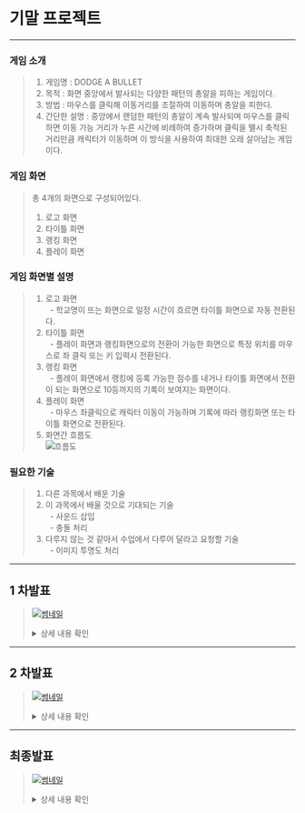# 기말 프로젝트
------------
### 게임 소개
> 1. 게임명 : DODGE A BULLET  
> 2. 목적 : 화면 중앙에서 발사되는 다양한 패턴의 총알을 피하는 게임이다.  
> 3. 방법 : 마우스를 클릭해 이동거리를 조절하여 이동하며 총알을 피한다.  
> 4. 간단한 설명 : 중앙에서 랜덤한 패턴의 총알이 계속 발사되며 마우스를 클릭하면 이동 가능 거리가 누른 시간에 비례하여 증가하며 클릭을 뗄시 축적된 거리만큼 캐릭터가 이동하며 이 방식을 사용하여 최대한 오래 살아남는 게임이다.  
### 게임 화면
> 총 4개의 화면으로 구성되어있다.  
> 1. 로고 화면  
> 2. 타이틀 화면  
> 3. 랭킹 화면  
> 4. 플레이 화면  
### 게임 화면별 설명
> 1. 로고 화면  
> &nbsp;  - 학교명이 뜨는 화면으로 일정 시간이 흐르면 타이틀 화면으로 자동 전환된다.  
> 2. 타이틀 화면  
> &nbsp;  - 플레이 화면과 랭킹화면으로의 전환이 가능한 화면으로 특정 위치를 마우스로 좌 클릭 또는 키 입력시 전환된다.  
> 3. 랭킹 화면  
> &nbsp;  - 플레이 화면에서 랭킹에 등록 가능한 점수를 내거나 타이틀 화면에서 전환이 되는 화면으로 10등까지의 기록이 보여지는 화면이다.  
> 4. 플레이 화면  
> &nbsp;  - 마우스 좌클릭으로 캐릭터 이동이 가능하며 기록에 따라 랭킹화면 또는 타이틀 화면으로 전환된다.  
> 5. 화면간 흐름도  
> ![흐름도](https://user-images.githubusercontent.com/63406107/94263799-93d74480-ff70-11ea-80f8-772320c472c1.PNG)  
### 필요한 기술
> 1. 다른 과목에서 배운 기술  
> 2. 이 과목에서 배울 것으로 기대되는 기술  
> &nbsp;  - 사운드 삽입  
> &nbsp;  - 충돌 처리  
> 3. 다루지 않는 것 같아서 수업에서 다루어 달라고 요청할 기술  
> &nbsp;  - 이미지 투명도 처리  
--------------  
## 1 차발표  
> [![썸네일](https://user-images.githubusercontent.com/63406107/95656280-359d8a80-0b48-11eb-8d1b-c92decb452d4.PNG)](https://youtu.be/o7kE9Cnu8Jw)  
> <details markdown="1">
> <summary>상세 내용 확인</summary>  
> 
> ### 1. 게임 컨셉  
> ![예시게임](https://user-images.githubusercontent.com/63406107/95656260-0e46bd80-0b48-11eb-82d3-3b71dc0b552c.gif)  
> 보이는 영상은 개발할 게임의 틀과 같은 형식의 게임 영상입니다.  
> 영상대로 화면 곳곳에서 발사되는 총알 즉 장애물을 캐릭터를 조작하여 피하면서 최대한 오래 버티는 게임입니다.  
> ### 2. 개발 범위  
> ![개발범위](https://user-images.githubusercontent.com/63406107/95656553-20c1f680-0b4a-11eb-80d2-d1a972851017.PNG)  
> 캐릭터는 기본적으로 키입력을 통한 이동이 가능하며 추가적으로 마우스 입력을 통한 이동도 가능하도록  
> 구현 할 예정입니다. 장애물은 맵 곳곳에서 다양한 패턴으로 발사됩니다, 버틴 시간에 따라 난이도가  
> 증가하며 증가하는 난이도에 따라 장애물에 피격될 시 잃는 체력이 증가하게 됩니다. 사운드는 최소 4종을  
> 사용할 예정이며 애니메이션은 최소 2종의 애니메이션을 구현할 예정입니다. 맵은 단일맵으로 하나의 맵을  
> 사용하며 시간과 아이템에 따라 점수에 반영됩니다. 게임이 종료될 시 조건에 따라 랭킹 등록이 가능하도록  
> 구현할 예정입니다.  
> ### 3. 주차별 계획  
> ![주차별 계획](https://user-images.githubusercontent.com/63406107/95656556-228bba00-0b4a-11eb-939c-40154b854e6d.PNG)  
> 1주차 리소스 수집과 사용할 캔버스 생성  
> 2주차 조작할 캐릭터와 키입력 기능 구현  
> 3주차 마우스 입력 기능 구현  
> 4주차와 5주차 장애물 구현 및 패턴 구현  
> 6주차 랭킹 관련 기능 구현  
> 7주차 사운드와 밸런스 조절  
> 8주차 마무리  
> ### 4. 예상 게임 실행 흐름  
> ![예상 게임 실행 흐름](https://user-images.githubusercontent.com/63406107/95656558-24557d80-0b4a-11eb-9481-2c3b045fadd4.PNG)  
> 장애물이 화면 곳곳에서 발사되고 이와 동시에 아이템도 등장합니다.  
> 장애물에 피격 될시 좌상단의 체력바가 닳게 되며 상단의 흐름 시간과 먹은 아이템에 따라 스코어가  
> 시시각각으로 변하며 좌상단의체력이 0이되면 조건에 따라 랭킹등록 화면 또는 타이틀 화면으로 전환됩니다.  
>
> </details>
--------------  
## 2 차발표  
> [![썸네일](https://user-images.githubusercontent.com/63406107/99977408-f2d9fe00-2de7-11eb-9fed-34ae618f761d.PNG)](https://youtu.be/NyFfyiQ-ifc)  
> <details markdown="1">
> <summary>상세 내용 확인</summary>  
> 
> ### 1. 주차별 진행 상황  
> ![주차별 계획](https://user-images.githubusercontent.com/63406107/95656556-228bba00-0b4a-11eb-939c-40154b854e6d.PNG)  
> 1주 리소스 수집과 2주 캐릭터 생성 및 키입력은 완료하였으며  
> 3주 캐릭터 마우스 입력과  
> 4 ~ 5주 장애물 패턴은 아직 미구현 상태입니다.  
> 6~ 7주 랭킹 구현과 사운드 및 밸런스는 대부분 구현후 아직 미적용 한 상태입니다.  
> ### 2. 커밋 횟수 관련  
> ![커밋 수](https://user-images.githubusercontent.com/63406107/99977085-91b22a80-2de7-11eb-8e23-a3e5aca60304.PNG)  
> 3주차에 3회 5주차에 5회 커밋 하였습니다.  
> ### 3. 코드 간단 소개  
> ![01](https://user-images.githubusercontent.com/63406107/99977104-9840a200-2de7-11eb-8501-0af42d46c7ad.PNG)  
> game_state에 등장하는 game object로는 현재 bg1, bg2, player만 있는 상태입니다.  
> bg1는 game_state의 배경이며  
> bg2는 game_state의 배경으로 흐르는 구름입니다.  
> 관련 코드는 수업중에 배운 코드를 재사용하였습니다.  
> ![02](https://user-images.githubusercontent.com/63406107/99977125-9bd42900-2de7-11eb-8698-3879109faaa6.PNG)  
> player 클래스는 다음과 같은 함수들로 이루어져 있으며  
> ![04](https://user-images.githubusercontent.com/63406107/99977166-a42c6400-2de7-11eb-8a3d-d84b7006bcfe.PNG)  
> 그 중 로드이미지 함수로 필요한 이미지를 불러와 분리 저장하며  
> ![03](https://user-images.githubusercontent.com/63406107/99977148-a0004680-2de7-11eb-989a-9edcf0f3d256.PNG)  
> 드로우 함수에서 action의 값에 따라 필요한 이미지를 사용하여   
> 방향에 맟게 컴포짓 드로우를 사용하였습니다.
>
> </details>
--------------  
## 최종발표  
> [![썸네일](https://user-images.githubusercontent.com/63406107/101352193-1b2c2700-38d5-11eb-89ba-0fdbce205e92.PNG)](https://youtu.be/nOpsStBmUPA)  
> <details markdown="1">
> <summary>상세 내용 확인</summary>  
> 
> ### 1. 주차별 진행 상황  
> ![주차별](https://user-images.githubusercontent.com/63406107/101352294-3eef6d00-38d5-11eb-94d0-1ddd2cdf8e65.PNG)  
> 3주 캐릭터 마우스 입력 제외 모든 부분 완료했습니다.   
> ### 2. 커밋 횟수 관련  
> ![커밋횟수](https://user-images.githubusercontent.com/63406107/101352342-529ad380-38d5-11eb-8dce-5d63fbc90419.PNG)  
> 2차 발표 이후로 8주차에 12회 커밋했습니다.  
> ### 3. 설치 및 실행  
> ![설치](https://user-images.githubusercontent.com/63406107/101352448-8118ae80-38d5-11eb-8e8a-ae029cbe1aac.PNG)  
> 게임을 실행하면 먼저 리소스를 로드한 후 자동으로 타이틀 스테이트로 전환됩니다.  
> 타이틀 스테이트에서는 아무키나 누를 시 게임 스테이트로 전환됩니다.  
> 중앙에서 총알이 발사되며 보너스 요정이 날아다닙니다.  
> 체력이 가득찼을 시 요정을 먹으면 점수가 오르고  
> 체력이 가득차지 않았을 경우 먹으면 체력이 증가합니다.  
> 중앙에서 일정 수의 총알이 발사 되면 자동으로 패턴이 바뀌게되며  
> 패턴 변화는 랜덤적용되어 항상 다른 패턴으로 바뀌게됩니다.  
> 방향키로 이동이 가능하며 p로 퍼즈 후 엔터로 재시작이 가능하며  
> 퍼즈할 시 점수가 깎이며 퍼즈가 됩니다.  
> 게임 종료 후 엔터키로 재 시작이 가능합니다.  
> 모든 스테이트에서 esc키로 이전 화면으로 돌아갈 수 있습니다.  
> ### 4. 인터뷰 내용 및 평가
> ![평가](https://user-images.githubusercontent.com/63406107/101352909-2895e100-38d6-11eb-9985-e1503c4d60e0.PNG)  
> 전체적으로 이미지와 bgm의 아기자기함과 평이한 난이도가 좋았으며  
> 랜덤으로 설정된 패턴과 부족한 효과가 아쉬웠다는 평이었습니다.  
>
> </details>
